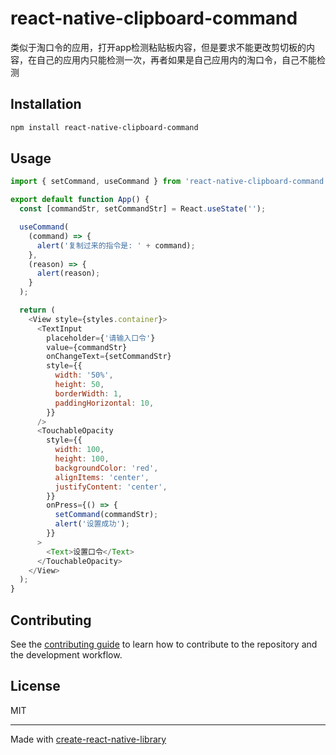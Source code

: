 # react-native-clipboard-command
类似于淘口令的应用，打开app检测粘贴板内容，但是要求不能更改剪切板的内容，在自己的应用内只能检测一次，再者如果是自己应用内的淘口令，自己不能检测
## Installation

```sh
npm install react-native-clipboard-command
```

## Usage

```js
import { setCommand, useCommand } from 'react-native-clipboard-command';

export default function App() {
  const [commandStr, setCommandStr] = React.useState('');

  useCommand(
    (command) => {
      alert('复制过来的指令是: ' + command);
    },
    (reason) => {
      alert(reason);
    }
  );

  return (
    <View style={styles.container}>
      <TextInput
        placeholder={'请输入口令'}
        value={commandStr}
        onChangeText={setCommandStr}
        style={{
          width: '50%',
          height: 50,
          borderWidth: 1,
          paddingHorizontal: 10,
        }}
      />
      <TouchableOpacity
        style={{
          width: 100,
          height: 100,
          backgroundColor: 'red',
          alignItems: 'center',
          justifyContent: 'center',
        }}
        onPress={() => {
          setCommand(commandStr);
          alert('设置成功');
        }}
      >
        <Text>设置口令</Text>
      </TouchableOpacity>
    </View>
  );
}
```

## Contributing

See the [contributing guide](CONTRIBUTING.md) to learn how to contribute to the repository and the development workflow.

## License

MIT

---

Made with [create-react-native-library](https://github.com/callstack/react-native-builder-bob)
